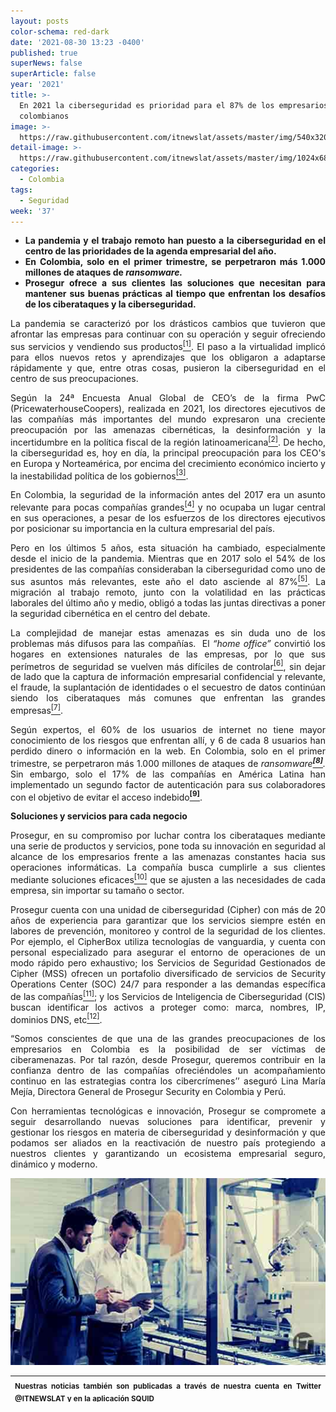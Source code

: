 ```yaml
---
layout: posts
color-schema: red-dark
date: '2021-08-30 13:23 -0400'
published: true
superNews: false
superArticle: false
year: '2021'
title: >-
  En 2021 la ciberseguridad es prioridad para el 87% de los empresarios
  colombianos
image: >-
  https://raw.githubusercontent.com/itnewslat/assets/master/img/540x320/Ejecutivos-Transformacion-p.jpg
detail-image: >-
  https://raw.githubusercontent.com/itnewslat/assets/master/img/1024x680/Ejecutivos-Transformacion-g.jpg
categories:
  - Colombia
tags:
  - Seguridad
week: '37'
---
```

<ul style="text-align: justify;">
	<li><strong>La pandemia y el trabajo remoto han puesto a la ciberseguridad en el centro de las prioridades de la agenda empresarial del año.</strong></li>
	<li><strong>En Colombia, solo en el primer trimestre, se perpetraron más 1.000 millones de ataques de <em>ransomware.</em></strong></li>
	<li><strong>Prosegur ofrece a sus clientes las soluciones que necesitan para mantener sus buenas prácticas al tiempo que enfrentan los desafíos de los ciberataques y la ciberseguridad.</strong></li>
</ul>
<p style="text-align: justify;">La pandemia se caracterizó por los drásticos cambios que tuvieron que afrontar las empresas para continuar con su operación y seguir ofreciendo sus servicios y vendiendo sus productos<a href="#_ftn1"><sup>[1]</sup></a>. El paso a la virtualidad implicó para ellos nuevos retos y aprendizajes que los obligaron a adaptarse rápidamente y que, entre otras cosas, pusieron la ciberseguridad en el centro de sus preocupaciones.</p>
<p style="text-align: justify;">Según la 24ª Encuesta Anual Global de CEO’s de la firma PwC (PricewaterhouseCoopers), realizada en 2021, los directores ejecutivos de las compañías más importantes del mundo expresaron una creciente preocupación por las amenazas cibernéticas, la desinformación y la incertidumbre en la política fiscal de la región latinoamericana<a href="#_ftn2"><sup>[2]</sup></a>. De hecho, la ciberseguridad es, hoy en día, la principal preocupación para los CEO's en Europa y Norteamérica, por encima del crecimiento económico incierto y la inestabilidad política de los gobiernos<a href="#_ftn3"><sup>[3]</sup></a>.</p>
<p style="text-align: justify;">En Colombia, la seguridad de la información antes del 2017 era un asunto relevante para pocas compañías grandes<a href="#_ftn4"><sup>[4]</sup></a> y no ocupaba un lugar central en sus operaciones, a pesar de los esfuerzos de los directores ejecutivos por posicionar su importancia en la cultura empresarial del país.</p>
<p style="text-align: justify;">Pero en los últimos 5 años, esta situación ha cambiado, especialmente desde el inicio de la pandemia. Mientras que en 2017 solo el 54% de los presidentes de las compañías consideraban la ciberseguridad como uno de sus asuntos más relevantes, este año el dato asciende al 87%<a href="#_ftn5"><sup>[5]</sup></a>. La migración al trabajo remoto, junto con la volatilidad en las prácticas laborales del último año y medio, obligó a todas las juntas directivas a poner la seguridad cibernética en el centro del debate.</p>
<p style="text-align: justify;">La complejidad de manejar estas amenazas es sin duda uno de los problemas más difusos para las compañías.  El <em>“home office”</em> convirtió los hogares en extensiones naturales de las empresas, por lo que sus perímetros de seguridad se vuelven más difíciles de controlar<a href="#_ftn6"><sup>[6]</sup></a>, sin dejar de lado que la captura de información empresarial confidencial y relevante, el fraude, la suplantación de identidades o el secuestro de datos continúan siendo los ciberataques más comunes que enfrentan las grandes empresas<a href="#_ftn7"><sup>[7]</sup></a>.</p>
<p style="text-align: justify;">Según expertos, el 60% de los usuarios de internet no tiene mayor conocimiento de los riesgos que enfrentan allí, y 6 de cada 8 usuarios han perdido dinero o información en la web. En Colombia, solo en el primer trimestre, se perpetraron más 1.000 millones de ataques de <em>ransomware</em><a href="#_ftn8"><strong><em><sup>[8]</sup></em></strong></a><em>. </em>Sin embargo, solo el 17% de las compañías en América Latina han implementado un segundo factor de autenticación para sus colaboradores con el objetivo de evitar el acceso indebido<a href="#_ftn9"><strong><sup>[9]</sup></strong></a>.</p>
<p style="text-align: justify;"><strong>Soluciones y servicios para cada negocio</strong></p>
<p style="text-align: justify;">Prosegur, en su compromiso por luchar contra los ciberataques mediante una serie de productos y servicios, pone toda su innovación en seguridad al alcance de los empresarios frente a las amenazas constantes hacia sus operaciones informáticas. La compañía busca cumplirle a sus clientes mediante soluciones eficaces<a href="#_ftn10"><sup>[10]</sup></a> que se ajusten a las necesidades de cada empresa, sin importar su tamaño o sector.</p>
<p style="text-align: justify;">Prosegur cuenta con una unidad de ciberseguridad (Cipher) con más de 20 años de experiencia para garantizar que los servicios siempre estén en labores de prevención, monitoreo y control de la seguridad de los clientes. Por ejemplo, el CipherBox utiliza tecnologías de vanguardia, y cuenta con personal especializado para asegurar el entorno de operaciones de un modo rápido pero exhaustivo; los Servicios de Seguridad Gestionados de Cipher (MSS) ofrecen un portafolio diversificado de servicios de Security Operations Center (SOC) 24/7 para responder a las demandas específica de las compañías<a href="#_ftn11"><sup>[11]</sup></a>; y los Servicios de Inteligencia de Ciberseguridad (CIS) buscan identificar los activos a proteger como: marca, nombres, IP, dominios DNS, etc<a href="#_ftn12"><sup>[12]</sup></a>.</p>
<p style="text-align: justify;">“Somos conscientes de que una de las grandes preocupaciones de los empresarios en Colombia es la posibilidad de ser víctimas de ciberamenazas. Por tal razón, desde Prosegur, queremos contribuir en la confianza dentro de las compañías ofreciéndoles un acompañamiento continuo en las estrategias contra los cibercrímenes’’ aseguró Lina María Mejía, Directora General de Prosegur Security en Colombia y Perú.</p>
<p style="text-align: justify;">Con herramientas tecnológicas e innovación, Prosegur se compromete a seguir desarrollando nuevas soluciones para identificar, prevenir y gestionar los riesgos en materia de ciberseguridad y desinformación y que podamos ser aliados en la reactivación de nuestro país protegiendo a nuestros clientes y garantizando un ecosistema empresarial seguro, dinámico y moderno.</p>

![](https://raw.githubusercontent.com/itnewslat/assets/master/img/540x320/Ejecutivos-Transformacion-p.jpg)

<table style="height: 42px;" width="569">
<tbody>
<tr>
<td style="text-align: justify;"><sub><strong>Nuestras noticias también son publicadas a través de nuestra cuenta en Twitter <a href="https://twitter.com/itnewslat?lang=es">@ITNEWSLAT</a> y en la aplicación <a href="https://squidapp.co/en/">SQUID</a></strong></sub></td>
</tr>
</tbody>
</table>
